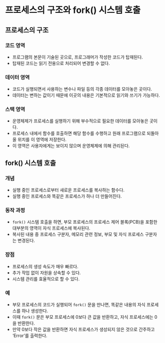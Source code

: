 # 프로세스의 구조와 fork() 시스템 호출

## 프로세스의 구조

### 코드 영역
- 프로그램의 본문이 기술된 곳으로, 프로그래머가 작성한 코드가 탑재된다.
- 탑재된 코드는 읽기 전용으로 처리되어 변경할 수 없다.

### 데이터 영역
- 코드가 실행되면서 사용하는 변수나 파일 등의 각종 데이터를 모아놓은 곳이다.
- 데이터는 변하는 값이기 때문에 이곳의 내용은 기본적으로 읽기와 쓰기가 가능하다.

### 스택 영역
- 운영체제가 프로세스를 실행하기 위해 부수적으로 필요한 데이터를 모아놓은 곳이다.
- 프로세스 내에서 함수를 호출하면 해당 함수를 수행하고 원래 프로그램으로 되돌아올 위치를 이 영역에 저장한다.
- 이 영역은 사용자에게는 보이지 않으며 운영체제에 의해 관리된다.

## fork() 시스템 호출

### 개념
- 실행 중인 프로세스로부터 새로운 프로세스를 복사하는 함수다.
- 실행 중인 프로세스와 똑같은 프로세스가 하나 더 만들어진다.

### 동작 과정
- `fork()` 시스템 호출을 하면, 부모 프로세스의 프로세스 제어 블록(PCB)을 포함한 대부분의 영역이 자식 프로세스에 복사된다.
- 복사된 내용 중 프로세스 구분자, 메모리 관련 정보, 부모 및 자식 프로세스 구분자는 변경된다.

### 장점
- 프로세스의 생성 속도가 매우 빠르다.
- 추가 작업 없이 자원을 상속할 수 있다.
- 시스템 관리를 효율적으로 할 수 있다.

### 예
- 부모 프로세스의 코드가 실행되어 `fork()` 문을 만나면, 똑같은 내용의 자식 프로세스를 하나 생성한다.
- 이때 `fork()` 문은 부모 프로세스에 0보다 큰 값을 반환하고, 자식 프로세스에는 0을 반환한다.
- 만약 0보다 작은 값을 반환하면 자식 프로세스가 생성되지 않은 것으로 간주하고 ‘Error’를 출력한다.
